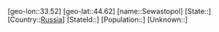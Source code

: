 ﻿---
location: [44.62,33.52]
type: City
tags:
- geo/City


SpocWebEntityId: 34225
isDeleted: false
confidential: public

---
[geo-lon::33.52]
[geo-lat::44.62]
[name::Sewastopol]
[State::]
[Country::[Russia](geo/Continent/Europe/Russia.md)]
[StateId::]
[Population::]
[Unknown::]

